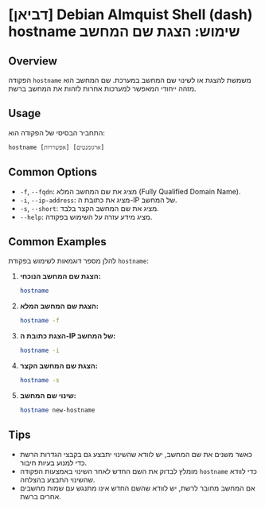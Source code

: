 # [דביאן] Debian Almquist Shell (dash) hostname שימוש: הצגת שם המחשב

## Overview
הפקודה `hostname` משמשת להצגת או לשינוי שם המחשב במערכת. שם המחשב הוא מזהה ייחודי המאפשר למערכות אחרות לזהות את המחשב ברשת.

## Usage
התחביר הבסיסי של הפקודה הוא:

```
hostname [אפשרויות] [ארגומנטים]
```

## Common Options
- `-f`, `--fqdn`: מציג את שם המחשב המלא (Fully Qualified Domain Name).
- `-i`, `--ip-address`: מציג את כתובת ה-IP של המחשב.
- `-s`, `--short`: מציג את שם המחשב הקצר בלבד.
- `--help`: מציג מידע עזרה על השימוש בפקודה.

## Common Examples
להלן מספר דוגמאות לשימוש בפקודת `hostname`:

1. **הצגת שם המחשב הנוכחי:**
   ```sh
   hostname
   ```

2. **הצגת שם המחשב המלא:**
   ```sh
   hostname -f
   ```

3. **הצגת כתובת ה-IP של המחשב:**
   ```sh
   hostname -i
   ```

4. **הצגת שם המחשב הקצר:**
   ```sh
   hostname -s
   ```

5. **שינוי שם המחשב:**
   ```sh
   hostname new-hostname
   ```

## Tips
- כאשר משנים את שם המחשב, יש לוודא שהשינוי יתבצע גם בקבצי הגדרות הרשת כדי למנוע בעיות חיבור.
- מומלץ לבדוק את השם החדש לאחר השינוי באמצעות הפקודה `hostname` כדי לוודא שהשינוי התבצע בהצלחה.
- אם המחשב מחובר לרשת, יש לוודא שהשם החדש אינו מתנגש עם שמות מחשבים אחרים ברשת.